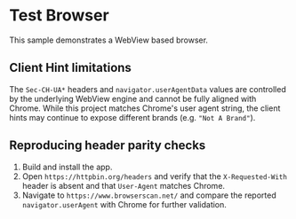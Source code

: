 # Test Browser

This sample demonstrates a WebView based browser.

## Client Hint limitations

The `Sec-CH-UA*` headers and `navigator.userAgentData` values are controlled by the
underlying WebView engine and cannot be fully aligned with Chrome. While this project
matches Chrome's user agent string, the client hints may continue to expose different
brands (e.g. `"Not A Brand"`).

## Reproducing header parity checks

1. Build and install the app.
2. Open `https://httpbin.org/headers` and verify that the `X-Requested-With` header is
   absent and that `User-Agent` matches Chrome.
3. Navigate to `https://www.browserscan.net/` and compare the reported
   `navigator.userAgent` with Chrome for further validation.

